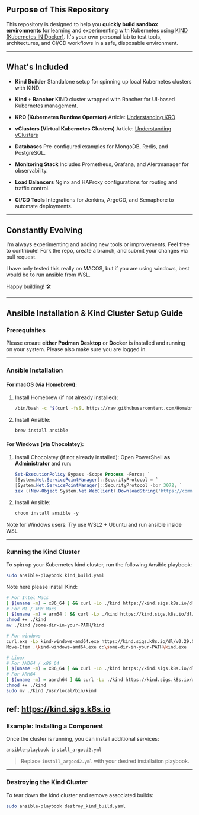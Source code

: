 ## Purpose of This Repository

This repository is designed to help you **quickly build sandbox environments** for learning and experimenting with Kubernetes using [KIND (Kubernetes IN Docker)](https://kind.sigs.k8s.io/). It's your own personal lab to test tools, architectures, and CI/CD workflows in a safe, disposable environment.

---

## What's Included

* **Kind Builder**
  Standalone setup for spinning up local Kubernetes clusters with KIND.

* **Kind + Rancher**
  KIND cluster wrapped with Rancher for UI-based Kubernetes management.

* **KRO (Kubernetes Runtime Operator)**
  Article: [Understanding KRO](https://medium.com/@lavery91/understanding-kro-16d8514746f6)

* **vClusters (Virtual Kubernetes Clusters)**
  Article: [Understanding vClusters](https://medium.com/@lavery91/understanding-vclusters-virtual-kubernetes-clusters-129c1c2e198b)

* **Databases**
  Pre-configured examples for MongoDB, Redis, and PostgreSQL.

* **Monitoring Stack**
  Includes Prometheus, Grafana, and Alertmanager for observability.

* **Load Balancers**
  Nginx and HAProxy configurations for routing and traffic control.

* **CI/CD Tools**
  Integrations for Jenkins, ArgoCD, and Semaphore to automate deployments.

---

## Constantly Evolving

I'm always experimenting and adding new tools or improvements.
Feel free to contribute! Fork the repo, create a branch, and submit your changes via pull request.

I have only tested this really on MACOS, but if you are using windows, best would be to run ansible from WSL.

Happy building! 🛠️

---

## Ansible Installation & Kind Cluster Setup Guide

### Prerequisites

Please ensure **either Podman Desktop** or **Docker** is installed and running on your system. Please also make sure you are logged in. 

---

### Ansible Installation

#### For macOS (via Homebrew):

1. Install Homebrew (if not already installed):

   ```bash
   /bin/bash -c "$(curl -fsSL https://raw.githubusercontent.com/Homebrew/install/HEAD/install.sh)"
   ```
2. Install Ansible:

   ```bash
   brew install ansible
   ```

#### For Windows (via Chocolatey):

1. Install Chocolatey (if not already installed):
   Open PowerShell **as Administrator** and run:

   ```powershell
   Set-ExecutionPolicy Bypass -Scope Process -Force; `
   [System.Net.ServicePointManager]::SecurityProtocol = `
   [System.Net.ServicePointManager]::SecurityProtocol -bor 3072; `
   iex ((New-Object System.Net.WebClient).DownloadString('https://community.chocolatey.org/install.ps1'))
   ```

2. Install Ansible:

   ```powershell
   choco install ansible -y
   ```
Note for Windows users: Try use WSL2 + Ubuntu and run ansible inside WSL

---

### Running the Kind Cluster

To spin up your Kubernetes kind cluster, run the following Ansible playbook:

```bash
sudo ansible-playbook kind_build.yaml
```
Note here please install Kind:
```bash
# For Intel Macs
[ $(uname -m) = x86_64 ] && curl -Lo ./kind https://kind.sigs.k8s.io/dl/v0.29.0/kind-darwin-amd64
# For M1 / ARM Macs
[ $(uname -m) = arm64 ] && curl -Lo ./kind https://kind.sigs.k8s.io/dl/v0.29.0/kind-darwin-arm64
chmod +x ./kind
mv ./kind /some-dir-in-your-PATH/kind

# For windows
curl.exe -Lo kind-windows-amd64.exe https://kind.sigs.k8s.io/dl/v0.29.0/kind-windows-amd64
Move-Item .\kind-windows-amd64.exe c:\some-dir-in-your-PATH\kind.exe

# Linux
# For AMD64 / x86_64
[ $(uname -m) = x86_64 ] && curl -Lo ./kind https://kind.sigs.k8s.io/dl/v0.29.0/kind-linux-amd64
# For ARM64
[ $(uname -m) = aarch64 ] && curl -Lo ./kind https://kind.sigs.k8s.io/dl/v0.29.0/kind-linux-arm64
chmod +x ./kind
sudo mv ./kind /usr/local/bin/kind
```
ref: https://kind.sigs.k8s.io
---

### Example: Installing a Component

Once the cluster is running, you can install additional services:

```bash
ansible-playbook install_argocd2.yml
```

> Replace `install_argocd2.yml` with your desired installation playbook.

---

### Destroying the Kind Cluster

To tear down the kind cluster and remove associated builds:

```bash
sudo ansible-playbook destroy_kind_build.yaml
```


